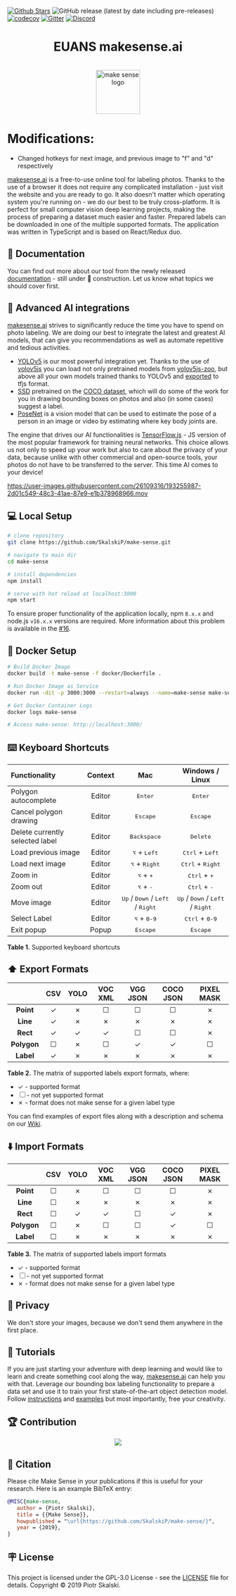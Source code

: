 [![Github Stars](https://img.shields.io/badge/stars-nominate-brightgreen?logo=github)](https://stars.github.com/nominate/)
![GitHub release (latest by date including pre-releases)](https://img.shields.io/github/v/release/SkalskiP/make-sense?include_prereleases)
[![codecov](https://codecov.io/gh/SkalskiP/make-sense/branch/develop/graph/badge.svg?token=lWsADbAey2)](https://codecov.io/gh/SkalskiP/make-sense)
[![Gitter](https://badges.aleen42.com/src/gitter.svg)](https://gitter.im/make-sense-ai/community)
[![Discord](https://badges.aleen42.com/src/discord.svg)](https://discord.gg/ASCjCrNdA7)

<h1 align="center">EUANS makesense.ai</h1>

<p align="center">
    </br>
    <img width="100" src=".//public/favicon.png" alt="make sense logo">
    </br>
</p>

# Modifications:
- Changed hotkeys for next image, and previous image to "f" and "d" respectively

[makesense.ai][1] is a free-to-use online tool for labeling photos. Thanks to the use of a browser it does not require any complicated installation - just visit the website and you are ready to go. It also doesn't matter which operating system you're running on - we do our best to be truly cross-platform. It is perfect for small computer vision deep learning projects, making the process of preparing a dataset much easier and faster. Prepared labels can be downloaded in one of the multiple supported formats. The application was written in TypeScript and is based on React/Redux duo.

## 📄 Documentation

You can find out more about our tool from the newly released [documentation][14] - still under 🚧 construction. Let us know what topics we should cover first.

## 🤖 Advanced AI integrations

[makesense.ai][1] strives to significantly reduce the time you have to spend on photo labeling. We are doing our best to integrate the latest and greatest AI models, that can give you recommendations as well as automate repetitive and tedious activities.

* [YOLOv5][16] is our most powerful integration yet. Thanks to the use of [yolov5js][17] you can load not only pretrained models from [yolov5js-zoo](18), but above all your own models trained thanks to YOLOv5 and [exported](19) to tfjs format.
* [SSD][8] pretrained on the [COCO dataset][9], which will do some of the work for you in drawing bounding boxes on photos and also (in some cases) suggest a label. 
* [PoseNet][11] is a vision model that can be used to estimate the pose of a person in an image or video by estimating where key body joints are.

The engine that drives our AI functionalities is [TensorFlow.js][10] - JS version of the most popular framework for training neural networks. This choice allows us not only to speed up your work but also to care about the privacy of your data, because unlike with other commercial and open-source tools, your photos do not have to be transferred to the server. This time AI comes to your device!

https://user-images.githubusercontent.com/26109316/193255987-2d01c549-48c3-41ae-87e9-e1b378968966.mov

## 💻 Local Setup

```bash
# clone repository
git clone https://github.com/SkalskiP/make-sense.git

# navigate to main dir
cd make-sense

# install dependencies
npm install

# serve with hot reload at localhost:3000
npm start
```
To ensure proper functionality of the application locally, npm `8.x.x` and node.js `v16.x.x` versions are required. More information about this problem is available in the [#16][4].

## 🐳 Docker Setup

```bash
# Build Docker Image
docker build -t make-sense -f docker/Dockerfile .

# Run Docker Image as Service
docker run -dit -p 3000:3000 --restart=always --name=make-sense make-sense

# Get Docker Container Logs
docker logs make-sense

# Access make-sense: http://localhost:3000/
```

## ⌨️ Keyboard Shortcuts

| Functionality                      | Context  | Mac | Windows / Linux  |
|:-----------------------------------|:--------:|:---:|:----------------:|
| Polygon autocomplete               | Editor   | <kbd>Enter</kbd> | <kbd>Enter</kbd> |
| Cancel polygon drawing             | Editor   | <kbd>Escape</kbd> | <kbd>Escape</kbd> |
| Delete currently selected label    | Editor   | <kbd>Backspace</kbd> | <kbd>Delete</kbd> |
| Load previous image                | Editor   | <kbd>⌥</kbd> + <kbd>Left</kbd> | <kbd>Ctrl</kbd> + <kbd>Left</kbd> |
| Load next image                    | Editor   | <kbd>⌥</kbd> + <kbd>Right</kbd> | <kbd>Ctrl</kbd> + <kbd>Right</kbd> |
| Zoom in                            | Editor   | <kbd>⌥</kbd> + <kbd>+</kbd> | <kbd>Ctrl</kbd> + <kbd>+</kbd> |
| Zoom out                           | Editor   | <kbd>⌥</kbd> + <kbd>-</kbd> | <kbd>Ctrl</kbd> + <kbd>-</kbd> |
| Move image                         | Editor   | <kbd>Up</kbd> / <kbd>Down</kbd> / <kbd>Left</kbd> / <kbd>Right</kbd> | <kbd>Up</kbd> / <kbd>Down</kbd> / <kbd>Left</kbd> / <kbd>Right</kbd> |
| Select Label                       | Editor   | <kbd>⌥</kbd> + <kbd>0-9</kbd> | <kbd>Ctrl</kbd> + <kbd>0-9</kbd> |
| Exit popup                         | Popup    | <kbd>Escape</kbd> | <kbd>Escape</kbd> |

**Table 1.** Supported keyboard shortcuts

## ⬆️ Export Formats

|               | CSV | YOLO | VOC XML | VGG JSON | COCO JSON | PIXEL MASK |
|:-------------:|:---:|:----:|:-------:|:--------:|:---------:|:----------:|
| **Point**     | ✓   | ✗    | ☐       | ☐        | ☐         | ✗          |
| **Line**      | ✓   | ✗    | ✗       | ✗        | ✗         | ✗          |
| **Rect**      | ✓   | ✓    | ✓       | ☐        | ☐         | ✗          |
| **Polygon**   | ☐   | ✗    | ☐       | ✓        | ✓         | ☐          |
| **Label**     | ✓   | ✗    | ✗       | ✗        | ✗         | ✗          |

**Table 2.** The matrix of supported labels export formats, where:
* ✓ - supported format
* ☐ - not yet supported format
* ✗ - format does not make sense for a given label type  

You can find examples of export files along with a description and schema on our [Wiki][7].

## ⬇️ Import Formats

|               | CSV | YOLO | VOC XML | VGG JSON | COCO JSON | PIXEL MASK |
|:-------------:|:---:|:----:|:-------:|:--------:|:---------:|:----------:|
| **Point**     | ☐   | ✗    | ☐       | ☐        | ☐         | ✗          |
| **Line**      | ☐   | ✗    | ✗       | ✗        | ✗         | ✗          |
| **Rect**      | ☐   | ✓    | ✓       | ☐        | ✓         | ✗          |
| **Polygon**   | ☐   | ✗    | ☐       | ☐        | ✓         | ☐          |
| **Label**     | ☐   | ✗    | ✗       | ✗        | ✗         | ✗          |

**Table 3.** The matrix of supported labels import formats
* ✓ - supported format
* ☐ - not yet supported format
* ✗ - format does not make sense for a given label type  

## 🔐 Privacy

We don't store your images, because we don't send them anywhere in the first place.

## 🚀 Tutorials

If you are just starting your adventure with deep learning and would like to learn and create something cool along the way, [makesense.ai][1] can help you with that. Leverage our bounding box labeling functionality to prepare a data set and use it to train your first state-of-the-art object detection model. Follow [instructions][12] and [examples][13] but most importantly, free your creativity.


## 🏆 Contribution

<p align="center"> 
    <a href="https://github.com/SkalskiP/make-sense/graphs/contributors">
      <img src="https://contrib.rocks/image?repo=SkalskiP/make-sense" />
    </a>
</p>

## 💬 Citation

Please cite Make Sense in your publications if this is useful for your research. Here is an example BibTeX entry:

```BibTeX
@MISC{make-sense,
   author = {Piotr Skalski},
   title = {{Make Sense}},
   howpublished = "\url{https://github.com/SkalskiP/make-sense/}",
   year = {2019},
}
```

## 🪧 License

This project is licensed under the GPL-3.0 License - see the [LICENSE][2] file for details. Copyright &copy; 2019 Piotr Skalski.

[1]: http://makesense.ai
[2]: ./LICENSE
[3]: https://twitter.com/PiotrSkalski92
[4]: https://github.com/SkalskiP/make-sense/issues/16
[5]: https://gitter.im/make-sense-ai/community?utm_source=share-link&utm_medium=link&utm_campaign=share-link
[6]: https://github.com/SkalskiP/make-sense/wiki/Road-Map
[7]: https://github.com/SkalskiP/make-sense/wiki/Supported-Output-Formats
[8]: https://arxiv.org/abs/1512.02325
[9]: http://cocodataset.org
[10]: https://www.tensorflow.org/js
[11]: https://www.tensorflow.org/lite/models/pose_estimation/overview
[12]: https://towardsdatascience.com/chess-rolls-or-basketball-lets-create-a-custom-object-detection-model-ef53028eac7d
[13]: https://github.com/SkalskiP/ILearnDeepLearning.py/tree/master/02_data_science_toolkit/02_yolo_object_detection
[14]: https://skalskip.github.io/make-sense/
[15]: https://github.com/SkalskiP/make-sense/issues
[16]: https://github.com/ultralytics/yolov5
[17]: https://github.com/SkalskiP/yolov5js 
[18]: https://github.com/SkalskiP/yolov5js-zoo
[19]: https://github.com/ultralytics/yolov5/blob/master/export.py
